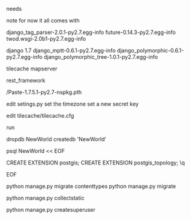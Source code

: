needs

note for now it all comes with

django_tag_parser-2.0.1-py2.7.egg-info
future-0.14.3-py2.7.egg-info 
twod.wsgi-2.0b1-py2.7.egg-info

django 1.7
django_mptt-0.6.1-py2.7.egg-info
django_polymorphic-0.6.1-py2.7.egg-info
django_polymorphic_tree-1.0.1-py2.7.egg-info

tilecache
mapserver

rest_framework

/Paste-1.7.5.1-py2.7-nspkg.pth


edit setings.py 
    set the timezone
    set a new secret key

edit tilecache/tilecache.cfg

run




dropdb NewWorld
createdb 'NewWorld'

psql NewWorld << EOF

CREATE EXTENSION postgis;
CREATE EXTENSION postgis_topology; \q

EOF

python manage.py migrate contenttypes
python manage.py migrate 

python manage.py collectstatic

python manage.py createsuperuser

